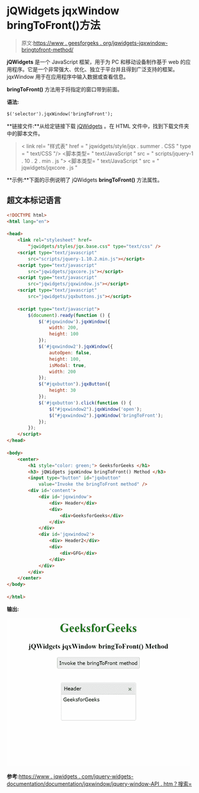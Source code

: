 # jQWidgets jqxWindow bringToFront()方法

> 原文:[https://www . geesforgeks . org/jqwidgets-jqxwindow-bringtofront-method/](https://www.geeksforgeeks.org/jqwidgets-jqxwindow-bringtofront-method/)

**jQWidgets** 是一个 JavaScript 框架，用于为 PC 和移动设备制作基于 web 的应用程序。它是一个非常强大、优化、独立于平台并且得到广泛支持的框架。jqxWindow 用于在应用程序中输入数据或查看信息。

**bringToFront()** 方法用于将指定的窗口带到前面。

**语法:**

```html
$('selector').jqxWindow('bringToFront');
```

**链接文件:**从给定链接下载 [jQWidgets](https://www.jqwidgets.com/download/) 。在 HTML 文件中，找到下载文件夹中的脚本文件。

> <link rel="”stylesheet”" href="”jqwidgets/styles/jqx.base.css”" type="”text/css”">
> < link rel= "样式表" href = " jqwidgets/style/jqx . summer . CSS " type = " text/CSS "/>
> <脚本类型= " text/JavaScript " src = " scripts/jquery-1 . 10 . 2 . min . js "></脚本>
> <脚本类型= " text/JavaScript " src = " jqwidgets/jqxcore . js "

**示例:**下面的示例说明了 jQWidgets **bringToFront()** 方法属性。

## 超文本标记语言

```html
<!DOCTYPE html>
<html lang="en">

<head>
    <link rel="stylesheet" href=
        "jqwidgets/styles/jqx.base.css" type="text/css" />
    <script type="text/javascript" 
        src="scripts/jquery-1.10.2.min.js"></script>
    <script type="text/javascript" 
        src="jqwidgets/jqxcore.js"></script>
    <script type="text/javascript" 
        src="jqwidgets/jqxwindow.js"></script>
    <script type="text/javascript" 
        src="jqwidgets/jqxbuttons.js"></script>

    <script type="text/javascript">
        $(document).ready(function () {
            $('#jqxwindow').jqxWindow({
                width: 200,
                height: 100
            });
            $('#jqxwindow2').jqxWindow({
                autoOpen: false,
                height: 100,
                isModal: true,
                width: 200
            });
            $("#jqxbutton").jqxButton({
                height: 30
            });
            $('#jqxbutton').click(function () {
                $("#jqxwindow2").jqxWindow('open');
                $("#jqxwindow2").jqxWindow('bringToFront');
            });
        });
    </script>
</head>

<body>
    <center>
        <h1 style="color: green;"> GeeksforGeeks </h1>
        <h3> jQWidgets jqxWindow bringToFront() Method </h3>
        <input type="button" id="jqxbutton" 
            value="Invoke the bringToFront method" />
        <div id='content'>
            <div id='jqxwindow'>
                <div> Header</div>
                <div>
                    <div>GeeksforGeeks</div>
                </div>
            </div>
            <div id='jqxwindow2'>
                <div> Header2</div>
                <div>
                    <div>GFG</div>
                </div>
            </div>
        </div>
    </center>
</body>

</html>
```

**输出:**

![](img/7855ef0c650943e865440e5aa1ed8ce3.png)

**参考:**[https://www . jqwidgets . com/jquery-widgets-documentation/documentation/jqxwindow/jquery-window-API . htm？搜索=](https://www.jqwidgets.com/jquery-widgets-documentation/documentation/jqxwindow/jquery-window-api.htm?search=)